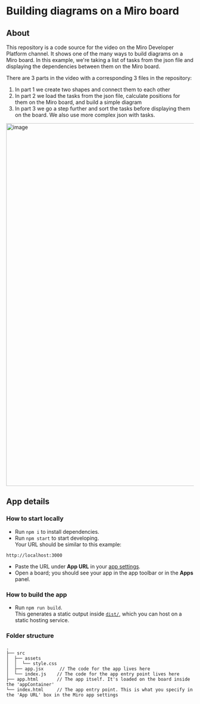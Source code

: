 # Building diagrams on a Miro board

## About

This repository is a code source for the video on the Miro Developer Platform channel. It shows one of the many ways to build diagrams on a Miro board.
In this example, we're taking a list of tasks from the json file and displaying the dependencies between them on the Miro board.

There are 3 parts in the video with a corresponding 3 files in the repository:

1. In part 1 we create two shapes and connect them to each other
2. In part 2 we load the tasks from the json file, calculate positions for them on the Miro board, and build a simple diagram
3. In part 3 we go a step further and sort the tasks before displaying them on the board. We also use more complex json with tasks.

<img width="972" alt="image" src="https://github.com/simpikkle/diagramming-app/assets/17803164/a3d68908-77f1-4406-b954-c158a9372df6">

## App details

### How to start locally

- Run `npm i` to install dependencies.
- Run `npm start` to start developing. \
  Your URL should be similar to this example:

```
http://localhost:3000
```

- Paste the URL under **App URL** in your
  [app settings](https://developers.miro.com/docs/build-your-first-hello-world-app#step-3-configure-your-app-in-miro).
- Open a board; you should see your app in the app toolbar or in the **Apps**
  panel.

### How to build the app

- Run `npm run build`. \
  This generates a static output inside [`dist/`](./dist), which you can host on a static hosting
  service.

### Folder structure

<!-- The following tree structure is just an example -->

```
.
├── src
│  ├── assets
│  │  └── style.css
│  ├── app.jsx      // The code for the app lives here
│  └── index.js    // The code for the app entry point lives here
├── app.html       // The app itself. It's loaded on the board inside the 'appContainer'
└── index.html     // The app entry point. This is what you specify in the 'App URL' box in the Miro app settings
```

